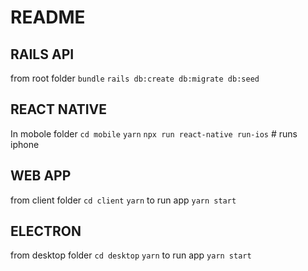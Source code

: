 # README

## RAILS API
from root folder 
`bundle`
`rails db:create db:migrate db:seed `


## REACT NATIVE
In mobole folder
`cd mobile`
`yarn`
`npx run react-native run-ios` # runs iphone


## WEB APP
from client folder 
`cd client`
`yarn`
to run app
`yarn start`

## ELECTRON
from desktop folder 
`cd desktop`
`yarn`
to run app
`yarn start`
